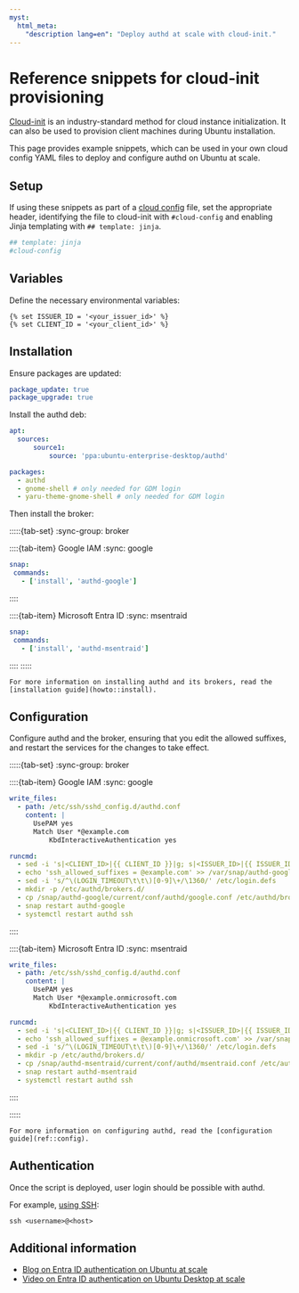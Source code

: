 ```yaml
---
myst:
  html_meta:
    "description lang=en": "Deploy authd at scale with cloud-init."
---
```


# Reference snippets for cloud-init provisioning

[Cloud-init](https://cloudinit.readthedocs.io/en/latest/) is an
industry-standard method for cloud instance initialization. It can also be used
to provision client machines during Ubuntu installation.

This page provides example snippets, which can be used in your own cloud config
YAML files to deploy and configure authd on Ubuntu at scale.

## Setup

If using these snippets as part of a
[cloud config](https://cloudinit.readthedocs.io/en/latest/explanation/about-cloud-config.html)
file, set the appropriate header, identifying the file to cloud-init with
`#cloud-config` and enabling Jinja templating with `## template: jinja`.

```yaml
## template: jinja
#cloud-config
```

## Variables

Define the necessary environmental variables:

```jinja
{% set ISSUER_ID = '<your_issuer_id>' %}
{% set CLIENT_ID = '<your_client_id>' %}
```

## Installation

Ensure packages are updated:

```yaml
package_update: true
package_upgrade: true
```

Install the authd deb:

```yaml
apt:
  sources:
      source1:
          source: 'ppa:ubuntu-enterprise-desktop/authd'

packages:
  - authd
  - gnome-shell # only needed for GDM login
  - yaru-theme-gnome-shell # only needed for GDM login
```

Then install the broker:


:::::{tab-set}
:sync-group: broker

::::{tab-item} Google IAM
:sync: google

```yaml
snap:
 commands:
   - ['install', 'authd-google']
```

::::

::::{tab-item} Microsoft Entra ID
:sync: msentraid

```yaml
snap:
 commands:
   - ['install', 'authd-msentraid']
```

::::
:::::


```{tip}
For more information on installing authd and its brokers, read the
[installation guide](howto::install).
```

## Configuration

Configure authd and the broker, ensuring that you edit the allowed suffixes,
and restart the services for the changes to take effect.

:::::{tab-set}
:sync-group: broker

::::{tab-item} Google IAM
:sync: google

```yaml
write_files:
  - path: /etc/ssh/sshd_config.d/authd.conf
    content: |
      UsePAM yes
      Match User *@example.com
          KbdInteractiveAuthentication yes

runcmd:
  - sed -i 's|<CLIENT_ID>|{{ CLIENT_ID }}|g; s|<ISSUER_ID>|{{ ISSUER_ID }}|g' /var/snap/authd-google/current/broker.conf
  - echo 'ssh_allowed_suffixes = @example.com' >> /var/snap/authd-google/current/broker.conf
  - sed -i 's/^\(LOGIN_TIMEOUT\t\t\)[0-9]\+/\1360/' /etc/login.defs
  - mkdir -p /etc/authd/brokers.d/
  - cp /snap/authd-google/current/conf/authd/google.conf /etc/authd/brokers.d/
  - snap restart authd-google
  - systemctl restart authd ssh
```

::::

::::{tab-item} Microsoft Entra ID
:sync: msentraid


```yaml
write_files:
  - path: /etc/ssh/sshd_config.d/authd.conf
    content: |
      UsePAM yes
      Match User *@example.onmicrosoft.com
          KbdInteractiveAuthentication yes

runcmd:
  - sed -i 's|<CLIENT_ID>|{{ CLIENT_ID }}|g; s|<ISSUER_ID>|{{ ISSUER_ID }}|g' /var/snap/authd-msentraid/current/broker.conf
  - echo 'ssh_allowed_suffixes = @example.onmicrosoft.com' >> /var/snap/authd-msentraid/current/broker.conf
  - sed -i 's/^\(LOGIN_TIMEOUT\t\t\)[0-9]\+/\1360/' /etc/login.defs
  - mkdir -p /etc/authd/brokers.d/
  - cp /snap/authd-msentraid/current/conf/authd/msentraid.conf /etc/authd/brokers.d/
  - snap restart authd-msentraid
  - systemctl restart authd ssh
```

::::

:::::


```{tip}
For more information on configuring authd, read the [configuration
guide](ref::config).
```

## Authentication

Once the script is deployed, user login should be possible with authd.

For example, [using SSH](../howto/login-ssh.md):

```text
ssh <username>@<host>
```

## Additional information

* [Blog on Entra ID authentication on Ubuntu at scale](https://ubuntu.com/blog/entra-id-authentication-on-ubuntu-at-scale-with-landscape)
* [Video on Entra ID authentication on Ubuntu Desktop at scale](https://www.youtube.com/watch?v=1tYNEby5-hw)

